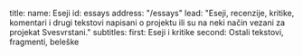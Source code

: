 title:
    name: Eseji
id: essays
address: "/essays"
lead: "Eseji, recenzije, kritike, komentari i drugi tekstovi napisani o projektu ili su na neki način vezani za projekat Svesvrstani."
subtitles:
    first: Eseji i kritike
    second: Ostali tekstovi, fragmenti, beleške